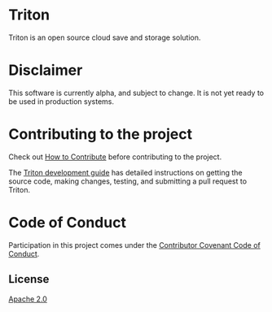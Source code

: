 # Triton

Triton is an open source cloud save and storage solution.

# Disclaimer

This software is currently alpha, and subject to change. It is not yet ready to be used in production systems.

# Contributing to the project

Check out [How to Contribute](docs/contributing.md) before contributing to the project.

The [Triton development guide](docs/development.md) has detailed instructions on getting the source code, making changes, testing, and submitting a pull request to Triton.

# Code of Conduct

Participation in this project comes under the [Contributor Covenant Code of Conduct](docs/code-of-conduct.md).

## License

[Apache 2.0](LICENSE)
